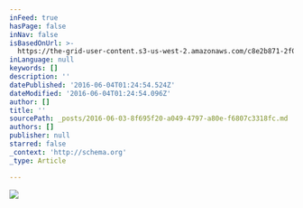 ```yaml
---
inFeed: true
hasPage: false
inNav: false
isBasedOnUrl: >-
  https://the-grid-user-content.s3-us-west-2.amazonaws.com/c8e2b871-2f08-4cdb-b70c-2b238388007b.jpg
inLanguage: null
keywords: []
description: ''
datePublished: '2016-06-04T01:24:54.524Z'
dateModified: '2016-06-04T01:24:54.096Z'
author: []
title: ''
sourcePath: _posts/2016-06-03-8f695f20-a049-4797-a80e-f6807c3318fc.md
authors: []
publisher: null
starred: false
_context: 'http://schema.org'
_type: Article

---
```

![](https://the-grid-user-content.s3-us-west-2.amazonaws.com/c8e2b871-2f08-4cdb-b70c-2b238388007b.jpg)